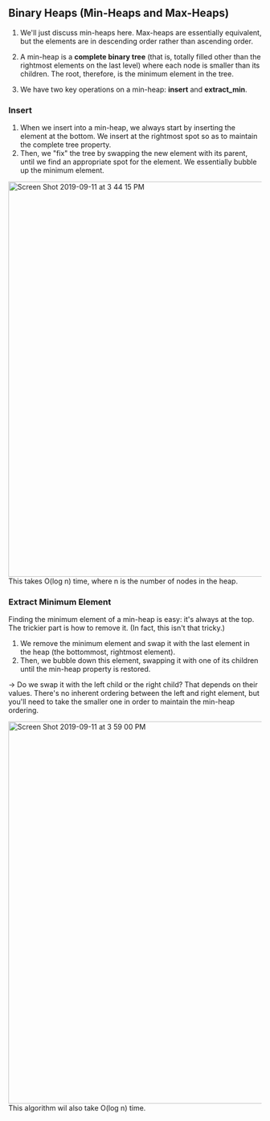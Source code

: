 ## Binary Heaps (Min-Heaps and Max-Heaps)

1) We'll just discuss min-heaps here. Max-heaps are essentially equivalent, but the elements are in descending order rather than ascending order. <br />

2) A min-heap is a **complete binary tree** (that is, totally filled other than the rightmost elements on the last level) where each node is smaller than its children. The root, therefore, is the minimum element in the tree. <br />

3) We have two key operations on a min-heap: **insert** and **extract_min**.

### Insert

1) When we insert into a min-heap, we always start by inserting the element at the bottom. We insert at the rightmost spot so as to maintain the complete tree property. <br />
2) Then, we "fix" the tree by swapping the new element with its parent, until we find an appropriate spot for the element. We essentially bubble up the minimum element. 

<img width="787" alt="Screen Shot 2019-09-11 at 3 44 15 PM" src="https://user-images.githubusercontent.com/46575719/64740706-177bdb80-d4ab-11e9-9c84-08aaff387526.png">
This takes O(log n) time, where n is the number of nodes in the heap. <br />


### Extract Minimum Element

Finding the minimum element of a min-heap is easy: it's always at the top. The trickier part is how to remove it. (In fact, this isn't that tricky.) <br />

1) We remove the minimum element and swap it with the last element in the heap (the bottommost, rightmost element). 
2) Then, we bubble down this element, swapping it with one of its children until the min-heap property is restored. 

-> Do we swap it with the left child or the right child? That depends on their values. There's no inherent ordering between the left and right element, but you'll need to take the smaller one in order to maintain the min-heap ordering. <br />

<img width="761" alt="Screen Shot 2019-09-11 at 3 59 00 PM" src="https://user-images.githubusercontent.com/46575719/64741374-1b106200-d4ad-11e9-84c9-81a179155e0b.png"> <br />
This algorithm wil also take O(log n) time.
